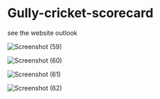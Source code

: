 # Gully-cricket-scorecard
see the website outlook

![Screenshot (59)](https://github.com/hari-varma4/Gully-cricket-scorecard/assets/84675187/f69e0565-99fc-48c1-b8e2-8d2a1b07d05b)

![Screenshot (60)](https://github.com/hari-varma4/Gully-cricket-scorecard/assets/84675187/ecdfa932-e63e-4d97-8ef7-efa70e5ed5f3)

![Screenshot (61)](https://github.com/hari-varma4/Gully-cricket-scorecard/assets/84675187/e78bff22-014d-44c4-922e-78f7df0952e9)

![Screenshot (62)](https://github.com/hari-varma4/Gully-cricket-scorecard/assets/84675187/55727d19-e097-418e-97d0-51e797f352fb)
